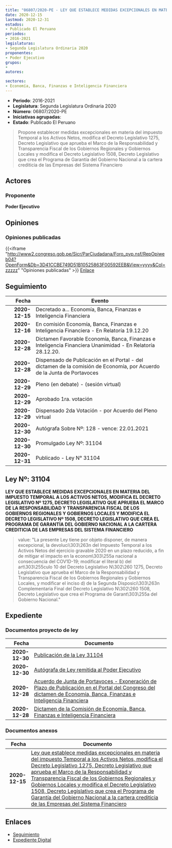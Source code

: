 ```yaml
---
title: "06807/2020-PE - LEY QUE ESTABLECE MEDIDAS EXCEPCIONALES EN MATERIA DEL IMPUESTO TEMPORAL A LOS ACTIVOS NETOS, MODIFICA EL DECRETO LEGISLATIVO 1275, DECRETO LEGISLATIVO QUE APRUEBA EL MARCO DE LA RESPONSABILIDAD Y TRANSPARENCIA FISCAL DE LOS GOBIERNOS REGIONALES Y GOBIERNOS LOCALES Y MODIFICA EL DECRETO LEGISLATIVO 1508, DECRETO LEGISLATIVO QUE CREA EL PROGRAMA DE GARANTÍA DEL GOBIERNO NACIONAL A LA CARTERA CREDITICIA DE LAS EMPRESAS DEL SISTEMA FINANCIERO"
date: 2020-12-15
lastmod: 2020-12-31
estados:
- Publicado El Peruano
periodos:
- 2016-2021
legislaturas:
- Segunda Legislatura Ordinaria 2020
proponentes:
- Poder Ejecutivo
grupos:
- 
autores:

sectores:
- Economía, Banca, Finanzas e Inteligencia Financiera
---
```

- **Periodo**: 2016-2021
- **Legislatura**: Segunda Legislatura Ordinaria 2020
- **Número**: 06807/2020-PE
- **Iniciativas agrupadas**: 
- **Estado**: Publicado El Peruano

> Propone establecer medidas excepcionales en materia del impuesto Temporal a los Activos Netos, modifica el Decreto Legislativo 1275, Decreto Legislativo que aprueba el Marco de la Responsabilidad y Transparencia Fiscal de los Gobiernos Regionales y Gobiernos Locales y modifica el Decreto Legislativo 1508, Decreto Legislativo que crea el Programa de Garantía del Gobierno Nacional a la cartera crediticia de las Empresas del Sistema Financiero


## Actores

### Proponente

**Poder Ejecutivo**

## Opiniones

### Opiniones publicadas

{{<iframe "http://www2.congreso.gob.pe/Sicr/ParCiudadana/Foro_pvp.nsf/RepOpiweb04?OpenForm&Db=3D41CCBE749D51B10525863F00592EEB&View=yyyy&Col=zzzzz" "Opiniones publicadas" >}}
[Enlace](http://www2.congreso.gob.pe/Sicr/ParCiudadana/Foro_pvp.nsf/RepOpiweb04?OpenForm&Db=3D41CCBE749D51B10525863F00592EEB&View=yyyy&Col=zzzzz)


## Seguimiento

| Fecha | Evento |
|------:|--------|
| **2020-12-15** | Decretado a... Economía, Banca, Finanzas e Inteligencia Financiera |
| **2020-12-16** | En comisión Economía, Banca, Finanzas e Inteligencia Financiera - En Relatoría 19.12.20 |
| **2020-12-28** | Dictamen Favorable Economía, Banca, Finanzas e Inteligencia Financiera Unanimidad - En Relatoría 28.12.20. |
| **2020-12-28** | Dispensado de Publicación en el Portal - del dictamen de la comisión de Economía, por Acuerdo de la Junta de Portavoces |
| **2020-12-29** | Pleno (en debate) - (sesión virtual) |
| **2020-12-29** | Aprobado 1ra. votación |
| **2020-12-29** | Dispensado 2da Votación - por Acuerdo del Pleno virtual |
| **2020-12-30** | Autógrafa Sobre Nº: 128 - vence: 22.01.2021 |
| **2020-12-30** | Promulgado Ley Nº: 31104 |
| **2020-12-31** | Publicado - Ley N° 31104 |

## Ley Nº: 31104

**LEY QUE ESTABLECE MEDIDAS EXCEPCIONALES EN MATERIA DEL IMPUESTO TEMPORAL A LOS ACTIVOS NETOS, MODIFICA EL DECRETO LEGISLATIVO Nº 1275, DECRETO LEGISLATIVO QUE APRUEBA EL MARCO DE LA RESPONSABILIDAD Y TRANSPARENCIA FISCAL DE LOS GOBIERNOS REGIONALES Y GOBIERNOS LOCALES Y MODIFICA EL DECRETO LEGISLATIVO Nº 1508, DECRETO LEGISLATIVO QUE CREA EL PROGRAMA DE GARANTÍA DEL GOBIERNO NACIONAL A LA CARTERA CREDITICIA DE LAS EMPRESAS DEL SISTEMA FINANCIERO**

> value: "La presente Ley tiene por objeto disponer, de manera excepcional, la devoluci\303\263n del Impuesto Temporal a los Activos Netos del ejercicio gravable 2020 en un plazo reducido, a fin de mitigar el impacto en la econom\303\255a nacional a consecuencia del COV1D-19; modificar el literal b) del art\303\255culo 10 del Decreto Legislativo N\302\260 1275, Decreto Legislativo que aprueba el Marco de la Responsabilidad y Transparencia Fiscal de los Gobiernos Regionales y Gobiernos Locales, y modificar el inciso d) de la Segunda Disposici\303\263n Complementaria Final del Decreto Legislativo N\302\260 1508, Decreto Legislativo que crea el Programa de Garant\303\255a del Gobierno Nacional."


## Expediente

### Documentos proyecto de ley

| Fecha | Documento |
|------:|-----------|
| **2020-12-30** | [Publicación de la Ley 31104](https://leyes.congreso.gob.pe/Documentos/2016_2021/ADLP/Normas_Legales/31104-LEY.pdf) |
| **2020-12-30** | [Autógrafa de Ley remitida al Poder Ejecutivo](http://www.leyes.congreso.gob.pe/Documentos/2016_2021/Autografas/Ley_y_de_Resolucion_Legislativa/AU06807-20201230.pdf) |
| **2020-12-28** | [Acuerdo de Junta de Portavoces - Exoneración de Plazo de Publicación en el Portal del Congreso del dictamen de Economía, Banca, Finanzas e Inteligencia Financiera](https://leyes.congreso.gob.pe/Documentos/2016_2021/Acuerdos/Junta_Portavoces/AJP06807-20201228.pdf) |
| **2020-12-28** | [Dictamen de la Comisión de Economía, Banca, Finanzas e Inteligencia Financiera](https://leyes.congreso.gob.pe/Documentos/2016_2021/Dictamenes/Proyectos_de_Ley/06807DC09MAY-20201228.pdf) |

### Documentos anexos

| Fecha | Documento |
|------:|-----------|
| **2020-12-15** | [Ley que establece medidas excepcionales en materia del impuesto Temporal a los Activos Netos, modifica el Decreto Legislativo 1275, Decreto Legislativo que aprueba el Marco de la Responsabilidad y Transparencia Fiscal de los Gobiernos Regionales y Gobiernos Locales y modifica el Decreto Legislativo 1508, Decreto Legislativo que crea el Programa de Garantía del Gobierno Nacional a la cartera crediticia de las Empresas del Sistema Financiero](https://leyes.congreso.gob.pe/Documentos/2016_2021/Proyectos_de_Ley_y_de_Resoluciones_Legislativas/PL06807-20201215..pdf) |

## Enlaces

- [Seguimiento](http://www2.congreso.gob.pe/Sicr/TraDocEstProc/CLProLey2016.nsf/f7fff46988ca05b1052578e100829cc7/e30a2b9b39ae03280525863f005e9fc9?OpenDocument)
- [Expediente Digital](http://www2.congreso.gob.pe/Sicr/TraDocEstProc/Expvirt_2011.nsf/visbusqptramdoc1621/06807?opendocument)

